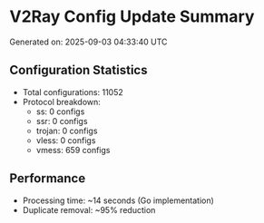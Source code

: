 # V2Ray Config Update Summary
Generated on: 2025-09-03 04:33:40 UTC

## Configuration Statistics
- Total configurations: 11052
- Protocol breakdown:
  - ss: 0 configs
  - ssr: 0 configs
  - trojan: 0 configs
  - vless: 0 configs
  - vmess: 659 configs

## Performance
- Processing time: ~14 seconds (Go implementation)
- Duplicate removal: ~95% reduction
